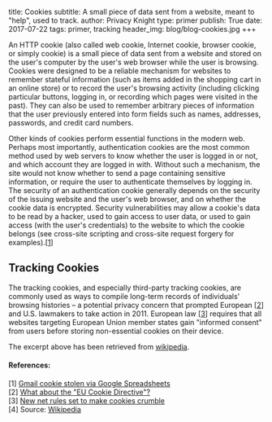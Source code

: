title: Cookies
subtitle: A small piece of data sent from a website, meant to "help", used to track.
author: Privacy Knight
type: primer
publish: True
date: 2017-07-22
tags: primer, tracking
header_img: blog/blog-cookies.jpg
+++

An HTTP cookie (also called web cookie, Internet cookie, browser cookie, or simply cookie) is a small piece of data sent from a website and stored on the user's computer by the user's web browser while the user is browsing. Cookies were designed to be a reliable mechanism for websites to remember stateful information (such as items added in the shopping cart in an online store) or to record the user's browsing activity (including clicking particular buttons, logging in, or recording which pages were visited in the past). They can also be used to remember arbitrary pieces of information that the user previously entered into form fields such as names, addresses, passwords, and credit card numbers.

Other kinds of cookies perform essential functions in the modern web. Perhaps most importantly, authentication cookies are the most common method used by web servers to know whether the user is logged in or not, and which account they are logged in with. Without such a mechanism, the site would not know whether to send a page containing sensitive information, or require the user to authenticate themselves by logging in. The security of an authentication cookie generally depends on the security of the issuing website and the user's web browser, and on whether the cookie data is encrypted. Security vulnerabilities may allow a cookie's data to be read by a hacker, used to gain access to user data, or used to gain access (with the user's credentials) to the website to which the cookie belongs (see cross-site scripting and cross-site request forgery for examples).[[1](http://news.cnet.com/8301-10789_3-9918582-57.html)]

## Tracking Cookies
The tracking cookies, and especially third-party tracking cookies, are commonly used as ways to compile long-term records of individuals' browsing histories – a potential privacy concern that prompted European [[2](http://webcookies.org/faq/#Directive)] and U.S. lawmakers to take action in 2011. European law [[3](http://www.bbc.co.uk/news/technology-12668552)] requires that all websites targeting European Union member states gain "informed consent" from users before storing non-essential cookies on their device.

The excerpt above has been retrieved from [wikipedia](https://en.wikipedia.org/wiki/HTTP_cookie).


#### References:

[1] [Gmail cookie stolen via Google Spreadsheets](http://news.cnet.com/8301-10789_3-9918582-57.html) <br>
[2] [What about the "EU Cookie Directive"?](http://webcookies.org/faq/#Directive) <br>
[3] [New net rules set to make cookies crumble](http://www.bbc.co.uk/news/technology-12668552)  <br>
[4] Source: [Wikipedia](https://en.wikipedia.org/wiki/HTTP_cookie)
